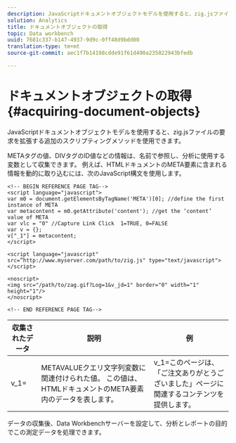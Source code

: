 ```yaml
---
description: JavaScriptドキュメントオブジェクトモデルを使用すると、zig.jsファイルの要求を拡張する追加のスクリプティングメソッドを使用できます。
solution: Analytics
title: ドキュメントオブジェクトの取得
topic: Data workbench
uuid: 7681c337-b147-4937-9d9c-0ff48d9bdd00
translation-type: tm+mt
source-git-commit: aec1f7b14198cdde91f61d490a235022943bfedb

---
```



# ドキュメントオブジェクトの取得{#acquiring-document-objects}

JavaScriptドキュメントオブジェクトモデルを使用すると、zig.jsファイルの要求を拡張する追加のスクリプティングメソッドを使用できます。

METAタグの値、DIVタグのID値などの情報は、名前で参照し、分析に使用する変数として収集できます。 例えば、HTMLドキュメントのMETA要素に含まれる情報を動的に取り込むには、次のJavaScript構文を使用します。

```
<!-- BEGIN REFERENCE PAGE TAG--> 
<script language="javascript"> 
var m0 = document.getElementsByTagName('META')[0]; //define the first instance of META 
var metacontent = m0.getAttribute('content'); //get the ‘content’ value of META 
var vlc = "0" //Capture Link Click  1=TRUE, 0=FALSE 
var v = {}; 
v["_1"] = metacontent; 
</script> 
 
<script language="javascript" src=”http://www.myserver.com/path/to/zig.js" type="text/javascript"></script> 
 
<noscript> 
<img src="/path/to/zag.gif?Log=1&v_jd=1" border="0" width="1" height="1"/> 
</noscript> 
 
<!-- END REFERENCE PAGE TAG-->
```

| 収集されたデータ | 説明 | 例 |
|---|---|---|
| v_1= | METAVALUEクエリ文字列変数に関連付けられた値。 この値は、HTMLドキュメントのMETA要素内のデータを表します。 | v_1=このページは、「ご注文ありがとうございました」ページに関連するコンテンツを提供します。 |

データの収集後、Data Workbenchサーバーを設定して、分析とレポートの目的でこの測定データを処理できます。
